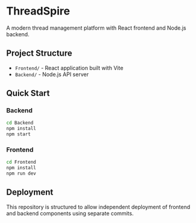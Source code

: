 # ThreadSpire

A modern thread management platform with React frontend and Node.js backend.

## Project Structure

- `Frontend/` - React application built with Vite
- `Backend/` - Node.js API server

## Quick Start

### Backend
```bash
cd Backend
npm install
npm start
```

### Frontend
```bash
cd Frontend
npm install
npm run dev
```

## Deployment

This repository is structured to allow independent deployment of frontend and backend components using separate commits.

